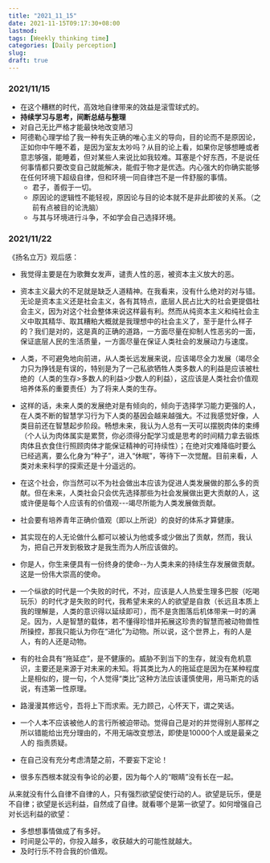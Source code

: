 ```yaml
---
title: "2021_11_15"
date: 2021-11-15T09:17:30+08:00
lastmod:
tags: [Weekly thinking time]
categories: [Daily perception]
slug:
draft: true
---
```

### 2021/11/15
- 在这个糟糕的时代，高效地自律带来的效益是滚雪球式的。
- **持续学习与思考，间断总结与整理**
- 对自己无比严格才能最快地改变陋习
- 阿德勒心理学给了我一种有失正确的唯心主义的导向，目的论而不是原因论，正如你中午睡不着，是因为室友太吵吗？从目的论上看，如果你足够想睡或者意志够强，能睡着，但对某些人来说比如我较难。耳塞是个好东西，不是说任何事情都只要改变自己就能解决，能假于物才是优选。内心强大的你确实能够在任何环境下超级自律，但和环境一同自律岂不是一件舒服的事情。
    - 君子，善假于一切。
    - 原因论的逻辑性不能轻视，原因论与目的论本就不是非此即彼的关系。（之前有点被目的论洗脑）
    - 与其与环境进行斗争，不如学会自己选择环境。
### 2021/11/22
《扬名立万》观后感：
- 我觉得主要是在为歌舞女发声，谴责人性的恶，被资本主义放大的恶。
- 资本主义最大的不足就是缺乏人道精神。在我看来，没有什么绝对的对与错。无论是资本主义还是社会主义，各有其特点，底层人民占比大的社会更提倡社会主义，因为对这个社会整体来说这样最有利。然而从纯资本主义和纯社会主义中取其精华、取其糟粕大概就是我理想中的社会主义了，至于是什么样子的？我们是对的，这是真的正确的道路，一方面尽量在抑制人性恶劣的一面，保证底层人民的生活质量，一方面尽量在保证人类社会的发展动力与速度。
- 人类，不可避免地向前进，从人类长远发展来说，应该竭尽全力发展（竭尽全力只为挣钱是有误的，特别是为了一己私欲牺牲人类多数人的利益是应该被杜绝的（人类的生存>多数人的利益>少数人的利益），这应该是人类社会价值观培养体系的重要责任）为了将来人类的生存。
- 这样的话，未来人类的发展绝对是有倾向的，倾向于选择学习能力更强的人，在人类不断的智慧学习行为下人类的基因会越来越强大。不过我感觉好像，人类目前还在智慧起步阶段。畅想未来，我认为人总有一天可以摆脱肉体的束缚（个人认为肉体属实是累赘，你必须得分配学习或是思考的时间精力拿去锻炼肉体且衣食住行照顾肉体才能保证精神的可持续性）；在绝对灾难降临时要么已经逃离，要么化身为“种子”，进入“休眠”，等待下一次觉醒。目前来看，人类对未来科学的探索还是十分遥远的。
- 在这个社会，你当然可以不为社会做出本应该为促进人类发展做的那么多的贡献。但在未来，人类社会只会优先选择那些为社会发展做出更大贡献的人，这或许便是每个人应该有的价值观---竭尽所能为人类发展做贡献。
- 社会要有培养青年正确价值观（即以上所说）的良好的体系才算健康。
- 其实现在的人无论做什么都可以被认为他或多或少做出了贡献，然而，我认为，把自己开发到极致才是我生而为人所应该做的。
- 你是人，你生来便具有一份终身的使命--为人类未来的持续生存发展做贡献。这是一份伟大崇高的使命。
- 一个纵欲的时代是一个失败的时代，不对，应该是人人热爱生理多巴胺（吃喝玩乐）的时代才是失败的时代，我希望未来的人的欲望是自救（长远且本质上我的理解是，人类的意识得以延续即可），而不是贪图落后机体带来一时的满足。因为，人是智慧的载体，若不懂得珍惜并拓展这珍贵的智慧而被动物兽性所操控，那我只能认为你在“进化”为动物。所以说，这个世界上，有的人是人，有的人还是动物。
- 有的社会具有“拖延症”，是不健康的。威胁不到当下的生存，就没有危机意识，主要还是来源于对未来的未知。将其类比为人的拖延症是因为在某种程度上是相似的，提一句，个人觉得“类比”这种方法应该谨慎使用，用马斯克的话说，有违第一性原理。
- 路漫漫其修远兮，吾将上下而求索。无力顾己，心怀天下，谓之笑话。

- 一个人本不应该被他人的言行所被迫带动。觉得自己是对的并觉得别人那样之所以错能给出充分理由的，不用无端改变想法，即使是10000个人或是最亲之人的
指责质疑。
- 在自己没有充分考虑清楚之前，不要妄下定论！
- 很多东西根本就没有争论的必要，因为每个人的“眼睛”没有长在一起。

从来就没有什么自律不自律的人，只有强烈欲望促使行动的人。欲望是玩乐，便是不自律；欲望是长远利益，自然成了自律。就看哪个是第一欲望了。如何增强自己对长远利益的欲望：
- 多想想事情做成了有多好。
- 时间是公平的，你投入越多，收获越大的可能性就越大。
- 及时行乐不符合我的价值观。